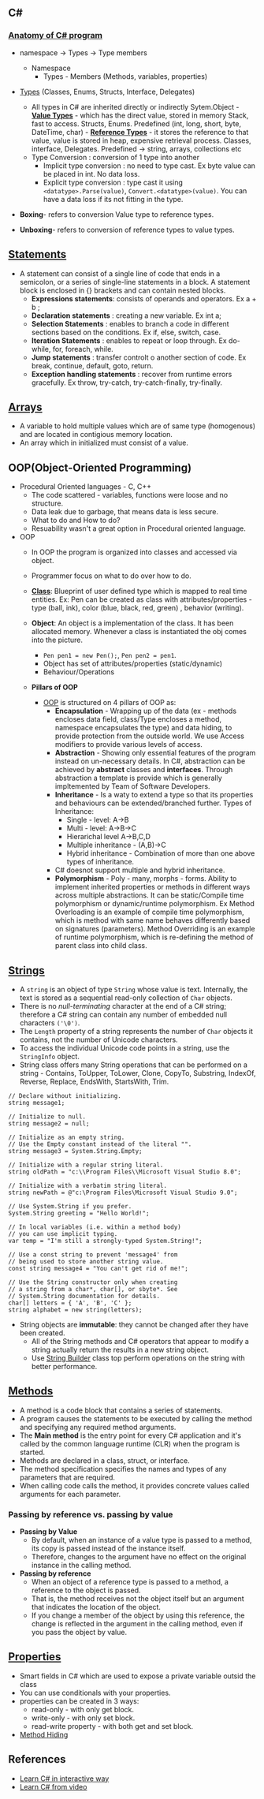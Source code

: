 ## C#
### [Anatomy of C# program](https://docs.microsoft.com/en-us/dotnet/csharp/fundamentals/program-structure/)
- namespace -> Types -> Type members
    - Namespace
        - Types - Members (Methods, variables, properties)
- [Types](https://docs.microsoft.com/en-us/dotnet/csharp/tour-of-csharp/types) (Classes, Enums, Structs, Interface, Delegates)
  - All types in C# are inherited directly or indirectly Sytem.Object
        - **[Value Types](https://docs.microsoft.com/en-us/dotnet/csharp/language-reference/builtin-types/value-types)** - which has the direct value, stored in memory Stack, fast to access. Structs, Enums. Predefined (int, long, short, byte, DateTime, char)
        - **[Reference Types](https://docs.microsoft.com/en-us/dotnet/csharp/language-reference/keywords/reference-types)** - it stores the reference to that value, value is stored in heap, expensive retrieval process. Classes, interface, Delegates. Predefined -> string, arrays, collections etc
  - Type Conversion : conversion of 1 type into another 
    - Implicit type conversion : no need to type cast. Ex byte value can be placed in int. No data loss.
    - Explicit type conversion : type cast it using `<datatype>.Parse(value)`, `Convert.<datatype>(value)`. You can have a data loss if its not fitting in the type.
  
- **Boxing**- refers to conversion Value type to reference types.
- **Unboxing**- refers to conversion of reference types to value types.

## [Statements](https://docs.microsoft.com/en-us/dotnet/csharp/programming-guide/statements-expressions-operators/statements)
- A statement can consist of a single line of code that ends in a semicolon, or a series of single-line statements in a block. A statement block is enclosed in {} brackets and can contain nested blocks.
  -  **Expressions statements**: consists of operands and operators. Ex a + b ;
  -  **Declaration statements** : creating a new variable. Ex int a;
  -  **Selection Statements** : enables to branch a code in different sections based on the conditions. Ex if, else, switch, case.
  -  **Iteration Statements** : enables to repeat or loop through. Ex do-while, for, foreach, while.
  -  **Jump statements** : transfer controlt o another section of code. Ex break, continue, default, goto, return.
  -  **Exception handling statements** : recover from runtime errors gracefully. Ex throw, try-catch, try-catch-finally, try-finally.

## [Arrays](https://docs.microsoft.com/en-us/dotnet/csharp/programming-guide/arrays/) 
- A variable to hold multiple values which are of same type (homogenous) and are located in contigious memory location.
- An array which in initialized must consist of a value.

## OOP(Object-Oriented Programming)
- Procedural Oriented languages - C, C++
  - The code scattered - variables, functions were loose and no structure.
  - Data leak due to garbage, that means data is less secure.
  - What to do and How to do?
  - Resuability wasn't a great option in Procedural oriented language.
- OOP
  - In OOP the program is organized into classes and accessed via object.
  - Programmer focus on what to do over how to do.
  - **[Class](https://docs.microsoft.com/en-us/dotnet/csharp/fundamentals/tutorials/classes)**: Blueprint of user defined type which is mapped to real time entities. Ex: Pen can be created as class with attributes/properties - type (ball, ink), color (blue, black, red, green) , behavior (writing).
  - **Object**: An object is a implementation of the class. It has been allocated memory. Whenever a class is instantiated the obj comes into the picture.
    - `Pen pen1 = new Pen();`, `Pen pen2 = pen1`.
    - Object has set of attributes/properties (static/dynamic)
    - Behaviour/Operations
  
  - **Pillars of OOP**
    - [OOP](https://docs.microsoft.com/en-us/dotnet/csharp/fundamentals/tutorials/oop) is structured on 4 pillars of OOP as:
      - **Encapsulation** - Wrapping up of the data (ex - methods encloses data field, class/Type encloses a method, namespace encapsulates the type) and data hiding, to provide protection from the outside world. We use Access modifiers to provide various levels of access.
      - **Abstraction** - Showing only essential features of the program instead on un-necessary details. In C#, abstraction can be achieved by **abstract** classes and **interfaces**. Through abstraction a template is provide which is generally impltemented by Team of Software Developers.
      - **Inheritance** - Is a waty to extend a type so that its properties and behaviours can be extended/branched further. Types of Inheritance:
        - Single - level: A->B
        - Multi - level: A->B->C
        - Hierarichal level A->B,C,D
        - Multiple inheritance - (A,B)->C
        - Hybrid inheritance - Combination of more than one above types of inheritance.
      - C# doesnot support multiple and hybrid inheritance.
      - **Polymorphism** - Poly - many, morphs - forms. Ability to implement inherited properties or methods in different ways across multiple abstractions. It can be static/Compile time polymorphism or dynamic/runtime  polymorphism. Ex Method Overloading is an example of compile time polymorphism, which is method with same name behaves differently based on signatures (parameters). Method Overriding is an example of runtime polymorphism, which is re-defining the method of parent class into child class. 
## [Strings](https://docs.microsoft.com/en-us/dotnet/csharp/programming-guide/strings/)
- A `string` is an object of type `String` whose value is text. Internally, the text is stored as a sequential read-only collection of `Char` objects. 
- There is no *null-terminating* character at the end of a C# string; therefore a C# string can contain any number of embedded null characters `('\0')`. 
- The `Length` property of a string represents the number of `Char` objects it contains, not the number of Unicode characters. 
- To access the individual Unicode code points in a string, use the `StringInfo` object.
- String class offers many String operations that can be performed on a string - Contains, ToUpper, ToLower, Clone, CopyTo, Substring, IndexOf, Reverse, Replace, EndsWith, StartsWith, Trim.
```
// Declare without initializing.
string message1;

// Initialize to null.
string message2 = null;

// Initialize as an empty string.
// Use the Empty constant instead of the literal "".
string message3 = System.String.Empty;

// Initialize with a regular string literal.
string oldPath = "c:\\Program Files\\Microsoft Visual Studio 8.0";

// Initialize with a verbatim string literal.
string newPath = @"c:\Program Files\Microsoft Visual Studio 9.0";

// Use System.String if you prefer.
System.String greeting = "Hello World!";

// In local variables (i.e. within a method body)
// you can use implicit typing.
var temp = "I'm still a strongly-typed System.String!";

// Use a const string to prevent 'message4' from
// being used to store another string value.
const string message4 = "You can't get rid of me!";

// Use the String constructor only when creating
// a string from a char*, char[], or sbyte*. See
// System.String documentation for details.
char[] letters = { 'A', 'B', 'C' };
string alphabet = new string(letters);
```
- String objects are **immutable**: they cannot be changed after they have been created. 
  - All of the String methods and C# operators that appear to modify a string actually return the results in a new string object.
  - Use [String Builder](https://docs.microsoft.com/en-us/dotnet/api/system.text.stringbuilder?view=net-5.0) class top perform operations on the string with better performance.

## [Methods](https://docs.microsoft.com/en-us/dotnet/csharp/programming-guide/classes-and-structs/methods)
- A method is a code block that contains a series of statements.
- A program causes the statements to be executed by calling the method and specifying any required method arguments.
- The **Main method** is the entry point for every C# application and it's called by the common language runtime (CLR) when the program is started.
- Methods are declared in a class, struct, or interface.
- The method specification specifies the names and types of any parameters that are required.
- When calling code calls the method, it provides concrete values called arguments for each parameter.
### Passing by reference vs. passing by value
- **Passing by Value**
  - By default, when an instance of a value type is passed to a method, its copy is passed instead of the instance itself. 
  - Therefore, changes to the argument have no effect on the original instance in the calling method. 
- **Passing by reference** 
  - When an object of a reference type is passed to a method, a reference to the object is passed. 
  - That is, the method receives not the object itself but an argument that indicates the location of the object.
  - If you change a member of the object by using this reference, the change is reflected in the argument in the calling method, even if you pass the object by value.

## [Properties](https://docs.microsoft.com/en-us/dotnet/csharp/programming-guide/classes-and-structs/properties)
- Smart fields in C# which are used to expose a private variable outsid the class
- You can use conditionals with your properties.
- properties can be created in 3 ways:
  - read-only - with only get block.
  - write-only - with only set block.
  - read-write property - with both get and set block.
- [Method Hiding](https://docs.microsoft.com/en-us/dotnet/csharp/language-reference/keywords/new-modifier)
## References
- [Learn C# in interactive way](https://docs.microsoft.com/en-us/users/dotnet/collections/yz26f8y64n7k07)
- [Learn C# from video](https://channel9.msdn.com/Series/CSharp-Fundamentals-for-Absolute-Beginners)
